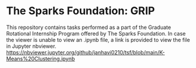 # The Sparks Foundation: GRIP
This repository contains tasks performed as a part of the Graduate Rotational Internship Program offered by The Sparks Foundation. 
In case the viewer is unable to view an .ipynb file, a link is provided to view the file in Jupyter nbviewer.
https://nbviewer.jupyter.org/github/janhavi0210/tsf/blob/main/K-Means%20Clustering.ipynb
